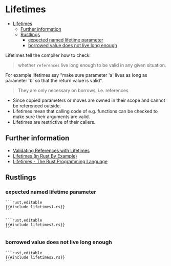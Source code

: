 # Lifetimes

<!--ts-->

* [Lifetimes](#lifetimes)
    * [Further information](#further-information)
    * [Rustlings](#rustlings)
        * [expected named lifetime parameter](#expected-named-lifetime-parameter)
        * [borrowed value does not live long enough](#borrowed-value-does-not-live-long-enough)

<!-- Created by https://github.com/ekalinin/github-markdown-toc -->
<!-- Added by: runner, at: Tue Feb 21 11:03:29 UTC 2023 -->

<!--te-->
Lifetimes tell the compiler how to check:

> whether `references` live long enough to be valid in any given situation.

For example lifetimes say "make sure parameter 'a' lives as long as parameter 'b' so that the return value is valid".

> They are only necessary on borrows, i.e. references

- Since copied parameters or moves are owned in their scope and cannot
  be referenced outside.
- Lifetimes mean that calling code of e.g. functions
  can be checked to make sure their arguments are valid.
- Lifetimes are restrictive of their callers.

## Further information

- [Validating References with Lifetimes](https://doc.rust-lang.org/book/ch10-03-lifetime-syntax.html)
- [Lifetimes (in Rust By Example)](https://doc.rust-lang.org/stable/rust-by-example/scope/lifetime.html)
- [Lifetimes - The Rust Programming Language](https://kuanhsiaokuo.github.io/the-rust-programming-book-khk/rust_by_example_src/scope/lifetime.html)

## Rustlings

### expected named lifetime parameter

~~~admonish note title="function" collapsible=true
```rust,editable
{{#include lifetimes1.rs}}
```
~~~

~~~admonish note title="struct" collapsible=true
```rust,editable
{{#include lifetimes3.rs}}
```
~~~

### borrowed value does not live long enough

~~~admonish note title="lifetimes2" collapsible=true
```rust,editable
{{#include lifetimes2.rs}}
```
~~~

